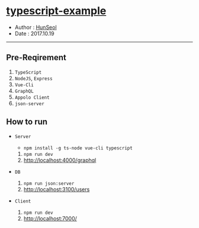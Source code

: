 # [typescript-example](https://github.com/Seolhun/typescript-example/)
- Author : [HunSeol](https://github.com/Seolhun)
- Date : 2017.10.19
---
## Pre-Reqirement
1. `TypeScript`
2. `NodeJS`, `Express`
3. `Vue-Cli`
4. `GraphQL`
6. `Appolo Client`
7. `json-server`

## How to run
- `Server`
  - `npm install -g ts-node vue-cli typescript`

  1. `npm run dev`
  2. [http://localhost:4000/graphql](http://localhost:4000/graphql)

- `DB`
  1. `npm run json:server`
  2. [http://localhost:3100/users](http://localhost:3100/users)


- `Client`
  1. `npm run dev`
  2. [http://localhost:7000/](http://localhost:7000/)
